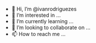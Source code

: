 - 👋 Hi, I’m @ivanrodriguezes
- 👀 I’m interested in ...
- 🌱 I’m currently learning ...
- 💞️ I’m looking to collaborate on ...
- 📫 How to reach me ...

<!---
ivanrodriguezes/ivanrodriguezes is a ✨ special ✨ repository because its `README.md` (this file) appears on your GitHub profile.
You can click the Preview link to take a look at your changes.
--->

